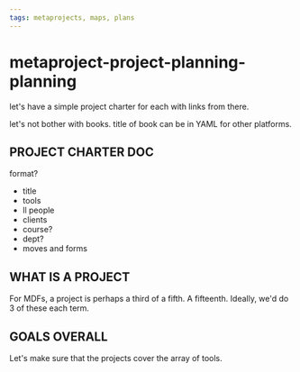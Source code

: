 ```yaml
---
tags: metaprojects, maps, plans
---
```


# metaproject-project-planning-planning

let's have a simple project charter for each with links from there.

let's not bother with books. title of book can be in YAML for other platforms.

## PROJECT CHARTER DOC

format?

* title
* tools
* ll people
* clients
* course?
* dept?
* moves and forms


## WHAT IS A PROJECT

For MDFs, a project is perhaps a third of a fifth. A fifteenth. Ideally, we'd do 3 of these each term.

## GOALS OVERALL

Let's make sure that the projects cover the array of tools.